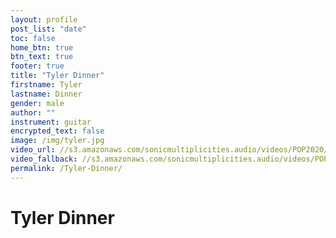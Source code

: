```yaml
---
layout: profile
post_list: "date"
toc: false
home_btn: true
btn_text: true
footer: true
title: "Tyler Dinner"
firstname: Tyler
lastname: Dinner
gender: male
author: ""
instrument: guitar
encrypted_text: false
image: /img/tyler.jpg
video_url: //s3.amazonaws.com/sonicmultiplicities.audio/videos/POP2020/POP9/dash.mpd
video_fallback: //s3.amazonaws.com/sonicmultiplicities.audio/videos/POP2020/POP9/hls.m3u8
permalink: /Tyler-Dinner/
---
```

# Tyler Dinner

